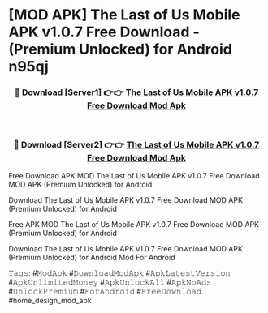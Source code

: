 # [MOD APK] The Last of Us Mobile APK v1.0.7 Free Download - (Premium Unlocked) for Android n95qj



<div align="center">
<h3>🔴 Download [Server1] 👉👉 <a href="https://momento.my/?title=The_Last_of_Us_Mobile_APK_v1.0.7_Free_Download">The Last of Us Mobile APK v1.0.7 Free Download Mod Apk</a></h3><br>

<h3>🔴 Download [Server2] 👉👉 <a href="https://momento.my/?title=The_Last_of_Us_Mobile_APK_v1.0.7_Free_Download">The Last of Us Mobile APK v1.0.7 Free Download Mod Apk</a></h3>
</div>



Free Download APK MOD The Last of Us Mobile APK v1.0.7 Free Download MOD APK (Premium Unlocked) for Android

Download The Last of Us Mobile APK v1.0.7 Free Download MOD APK (Premium Unlocked) for Android

Free APK MOD The Last of Us Mobile APK v1.0.7 Free Download MOD APK (Premium Unlocked) for Android

Download The Last of Us Mobile APK v1.0.7 Free Download MOD APK (Premium Unlocked) for Android Mod For Android

𝚃𝚊𝚐𝚜: #𝙼𝚘𝚍𝙰𝚙𝚔 #𝙳𝚘𝚠𝚗𝚕𝚘𝚊𝚍𝙼𝚘𝚍𝙰𝚙𝚔 #𝙰𝚙𝚔𝙻𝚊𝚝𝚎𝚜𝚝𝚅𝚎𝚛𝚜𝚒𝚘𝚗 #𝙰𝚙𝚔𝚄𝚗𝚕𝚒𝚖𝚒𝚝𝚎𝚍𝙼𝚘𝚗𝚎𝚢 #𝙰𝚙𝚔𝚄𝚗𝚕𝚘𝚌𝚔𝙰𝚕𝚕 #𝙰𝚙𝚔𝙽𝚘𝙰𝚍𝚜 #𝚄𝚗𝚕𝚘𝚌𝚔𝙿𝚛𝚎𝚖𝚒𝚞𝚖 #𝙵𝚘𝚛𝙰𝚗𝚍𝚛𝚘𝚒𝚍 #𝙵𝚛𝚎𝚎𝙳𝚘𝚠𝚗𝚕𝚘𝚊𝚍 #home_design_mod_apk
